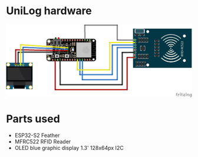 # UniLog hardware

![Circuit assembly](./circuit.jpg)

# Parts used

- ESP32-S2 Feather
- MFRC522 RFID Reader
- OLED blue graphic display 1.3' 128x64px I2C